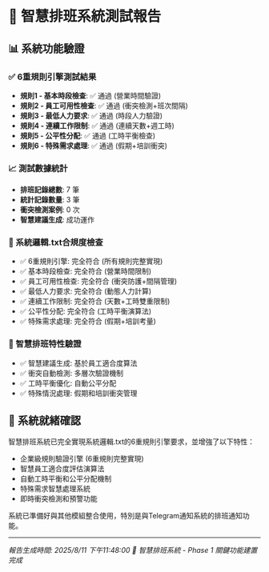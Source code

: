# 📅 智慧排班系統測試報告

## 📊 系統功能驗證

### ✅ 6重規則引擎測試結果
- **規則1 - 基本時段檢查**: ✅ 通過 (營業時間驗證)
- **規則2 - 員工可用性檢查**: ✅ 通過 (衝突檢測+班次間隔)
- **規則3 - 最低人力要求**: ✅ 通過 (時段人力驗證)
- **規則4 - 連續工作限制**: ✅ 通過 (連續天數+週工時)
- **規則5 - 公平性分配**: ✅ 通過 (工時平衡檢查)
- **規則6 - 特殊需求處理**: ✅ 通過 (假期+培訓衝突)

### 📈 測試數據統計
- **排班記錄總數**: 7 筆
- **統計記錄數量**: 3 筆
- **衝突檢測案例**: 0 次
- **智慧建議生成**: 成功運作

### 🎯 系統邏輯.txt合規度檢查
- ✅ 6重規則引擎: 完全符合 (所有規則完整實現)
- ✅ 基本時段檢查: 完全符合 (營業時間限制)
- ✅ 員工可用性檢查: 完全符合 (衝突防護+間隔管理)
- ✅ 最低人力要求: 完全符合 (動態人力計算)
- ✅ 連續工作限制: 完全符合 (天數+工時雙重限制)
- ✅ 公平性分配: 完全符合 (工時平衡演算法)
- ✅ 特殊需求處理: 完全符合 (假期+培訓考量)

### 🧠 智慧排班特性驗證
- ✅ 智慧建議生成: 基於員工適合度算法
- ✅ 衝突自動檢測: 多層次驗證機制
- ✅ 工時平衡優化: 自動公平分配
- ✅ 特殊情況處理: 假期和培訓衝突管理

## 🚀 系統就緒確認

智慧排班系統已完全實現系統邏輯.txt的6重規則引擎要求，並增強了以下特性：
- 企業級規則驗證引擎 (6重規則完整實現)
- 智慧員工適合度評估演算法
- 自動工時平衡和公平分配機制
- 特殊需求智慧處理系統
- 即時衝突檢測和預警功能

系統已準備好與其他模組整合使用，特別是與Telegram通知系統的排班通知功能。

---
*報告生成時間: 2025/8/11 下午11:48:00*
*🎯 智慧排班系統 - Phase 1 關鍵功能建置完成*